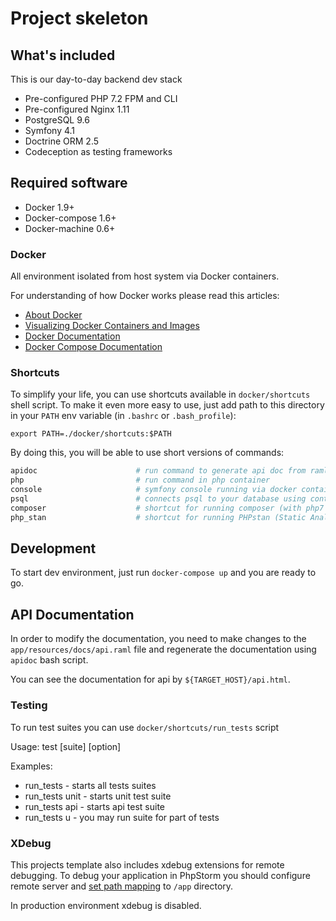 # Project skeleton

## What's included

This is our day-to-day backend dev stack

 - Pre-configured PHP 7.2 FPM and CLI
 - Pre-configured Nginx 1.11
 - PostgreSQL 9.6
 - Symfony 4.1
 - Doctrine ORM 2.5
 - Codeception as testing frameworks

## Required software

 - Docker 1.9+
 - Docker-compose 1.6+
 - Docker-machine 0.6+

### Docker

All environment isolated from host system via Docker containers.

For understanding of how Docker works please read this articles:

 - [About Docker](http://www.wintellect.com/devcenter/paulballard/what-developers-need-to-know-about-docker)
 - [Visualizing Docker Containers and Images](http://merrigrove.blogspot.com.by/2015/10/visualizing-docker-containers-and-images.html)
 - [Docker Documentation](https://docs.docker.com/engine/misc/)
 - [Docker Compose Documentation](https://docs.docker.com/compose/)

### Shortcuts

To simplify your life, you can use shortcuts available in `docker/shortcuts` shell script. To make it even more easy to use, just add path to this directory in your `PATH` env variable (in `.bashrc` or `.bash_profile`):

```
export PATH=./docker/shortcuts:$PATH
```

By doing this, you will be able to use short versions of commands:

```bash
apidoc                      # run command to generate api doc from raml file
php                         # run command in php container
console                     # symfony console running via docker container
psql                        # connects psql to your database using containers
composer                    # shortcut for running composer (with php7 in separate docker container)
php_stan                    # shortcut for running PHPstan (Static Analysis Tool)
```

## Development

To start dev environment, just run `docker-compose up` and you are ready to go.

## API Documentation

In order to modify the documentation, you need to make changes to the `app/resources/docs/api.raml` file and regenerate the documentation using `apidoc` bash script.

You can see the documentation for api by `${TARGET_HOST}/api.html`.


### Testing

To run test suites you can use `docker/shortcuts/run_tests` script

Usage:  test [suite] [option]

Examples:
   - run_tests                 - starts all tests suites
   - run_tests unit            - starts unit test suite
   - run_tests api             - starts api test suite
   - run_tests u               - you may run suite for part of tests

### XDebug

This projects template also includes xdebug extensions for remote debugging. To debug your application in PhpStorm you should configure remote server and [set path mapping](https://www.jetbrains.com/phpstorm/help/override-server-path-mappings-dialog.html) to `/app` directory.

In production environment xdebug is disabled.